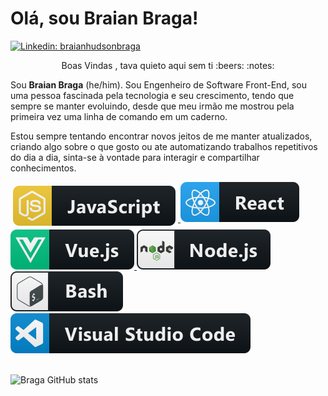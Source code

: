 # Olá, sou Braian Braga! 

[![Linkedin: braianhudsonbraga](https://img.shields.io/badge/-Braian%20Braga-blue?style=flat-square&logo=Linkedin&logoColor=white&link=https://www.linkedin.com/in/braian-hudson-braga-9aa259156/)](https://www.linkedin.com/in/braian-hudson-braga-9aa259156/)

<p  align="center"> Boas Vindas , tava quieto aqui sem ti :beers: :notes: </p> 
 
Sou **Braian Braga** (he/him). Sou Engenheiro de Software Front-End, sou uma pessoa fascinada pela tecnologia e seu crescimento, tendo que sempre se manter evoluindo, desde que meu irmão me mostrou pela primeira vez uma linha de comando em um caderno.

Estou sempre tentando encontrar novos jeitos de me manter atualizados, criando algo sobre o que gosto ou ate automatizando trabalhos repetitivos do dia a dia, sinta-se à vontade para interagir e compartilhar conhecimentos.

<a href="#">
    <img src="svg/dev/languages/js.svg" alt="js" style="vertical-align:top; margin:6px 4px">
</a>  

<a  href="#">
    <img  src="svg/dev/frameworks/react.svg" alt="react" >
</a>  

<a a href="#">
    <img   src="svg/dev/frameworks/vue.svg" alt="vue" >
</a>  

<a  href="#">
    <img src="svg/dev/frameworks/nodejs.svg" alt="nodejs" >
</a>  

<a href="#">
    <img src="svg/dev/tools/bash.svg" alt="bash">
</a>

<a  href="#">
    <img src="svg/dev/tools/visualstudio_code.svg" alt="visualstudio_code" >
</a> 

</br>
</br>

![Braga GitHub stats](https://github-readme-stats.vercel.app/api?username=euBraianBraga&show_icons=true&theme=dracula&count_private=true)


